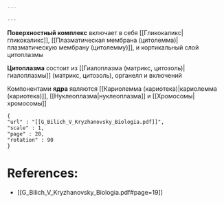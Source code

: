 ```yaml
---

---
```

**Поверхностный комплекс** включает в себя [[Гликокаликс|гликокаликс]], [[Плазматическая мембрана (цитолемма)|плазматическую мембрану (цитолемму)]], и кортикальный слой цитоплазмы

**Цитоплазма** состоит из [[Гиалоплазма (матрикс, цитозоль)|гиалоплазмы]] (матрикс, цитозоль), органелл и включений

Компонентами **ядра** являются [[Кариолемма (кариотека)|кариолемма (кариотека)]], [[Нуклеоплазма|нуклеоплазма]] и [[Хромосомы|хромосомы]]

```pdf
{
"url" : "[[G_Bilich_V_Kryzhanovsky_Biologia.pdf]]",
"scale" : 1,
"page" : 20,
"rotation" : 90
}
```


# References:
- [[G_Bilich_V_Kryzhanovsky_Biologia.pdf#page=19]]